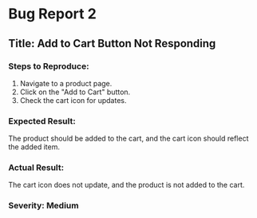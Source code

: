 # Bug Report 2

## Title: Add to Cart Button Not Responding

### Steps to Reproduce:
1. Navigate to a product page.
2. Click on the "Add to Cart" button.
3. Check the cart icon for updates.

### Expected Result:
The product should be added to the cart, and the cart icon should reflect the added item.

### Actual Result:
The cart icon does not update, and the product is not added to the cart.

### Severity: Medium
